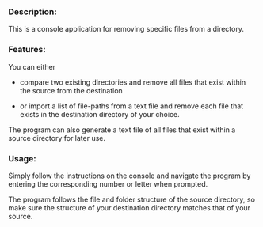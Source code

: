 ### **Description:**

This is a console application for removing specific files from a directory.

### **Features:**

You can either 

*	compare two existing directories and remove all files that exist within the source from the destination
  
*	or import a list of file-paths from a text file and remove each file that exists in the destination directory of your choice.
  
The program can also generate a text file of all files that exist within a source directory for later use.

### **Usage:**

Simply follow the instructions on the console and navigate the program by entering the corresponding number or letter when prompted.

The program follows the file and folder structure of the source directory, so make sure the structure of your destination directory matches that of your source.

